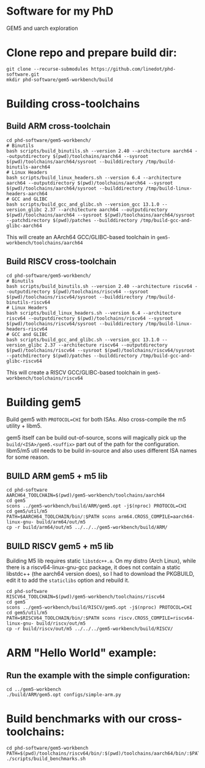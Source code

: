 # Software for my PhD #

GEM5 and uarch exploration

# Clone repo and prepare build dir:
 
```
git clone --recurse-submodules https://github.com/linedot/phd-software.git
mkdir phd-software/gem5-workbench/build
```

# Building cross-toolchains


## Build ARM cross-toolchain
```
cd phd-software/gem5-workbench/
# Binutils
bash scripts/build_binutils.sh --version 2.40 --architecture aarch64 --outputdirectory $(pwd)/toolchains/aarch64 --sysroot $(pwd)/toolchains/aarch64/sysroot --builddirectory /tmp/build-binutils-aarch64
# Linux Headers
bash scripts/build_linux_headers.sh --version 6.4 --architecture aarch64 --outputdirectory $(pwd)/toolchains/aarch64 --sysroot $(pwd)/toolchains/aarch64/sysroot --builddirectory /tmp/build-linux-headers-aarch64
# GCC and GLIBC
bash scripts/build_gcc_and_glibc.sh --version_gcc 13.1.0 --version_glibc 2.37 --architecture aarch64 --outputdirectory $(pwd)/toolchains/aarch64 --sysroot $(pwd)/toolchains/aarch64/sysroot --patchdirectory $(pwd)/patches --builddirectory /tmp/build-gcc-and-glibc-aarch64
```

This will create an AArch64 GCC/GLIBC-based toolchain in `gem5-workbench/toolchains/aarch64`

## Build RISCV cross-toolchain
```
cd phd-software/gem5-workbench/
# Binutils
bash scripts/build_binutils.sh --version 2.40 --architecture riscv64 --outputdirectory $(pwd)/toolchains/riscv64 --sysroot $(pwd)/toolchains/riscv64/sysroot --builddirectory /tmp/build-binutils-riscv64
# Linux Headers
bash scripts/build_linux_headers.sh --version 6.4 --architecture riscv64 --outputdirectory $(pwd)/toolchains/riscv64 --sysroot $(pwd)/toolchains/riscv64/sysroot --builddirectory /tmp/build-linux-headers-riscv64
# GCC and GLIBC
bash scripts/build_gcc_and_glibc.sh --version_gcc 13.1.0 --version_glibc 2.37 --architecture riscv64 --outputdirectory $(pwd)/toolchains/riscv64 --sysroot $(pwd)/toolchains/riscv64/sysroot --patchdirectory $(pwd)/patches --builddirectory /tmp/build-gcc-and-glibc-riscv64
```

This will create a RISCV GCC/GLIBC-based toolchain in `gem5-workbench/toolchains/riscv64`


# Building gem5

Build gem5 with `PROTOCOL=CHI` for both ISAs. Also cross-compile the m5 utility + libm5. 

gem5 itself can be build out-of-source, scons will magically pick up the `build/<ISA>/gem5.<suffix>` part out of the path for the configuration.
libm5/m5 util needs to be build in-source and also uses different ISA names for some reason.

## BUILD ARM gem5 + m5 lib

```
cd phd-software
AARCH64_TOOLCHAIN=$(pwd)/gem5-workbench/toolchains/aarch64
cd gem5
scons ../gem5-workbench/build/ARM/gem5.opt -j$(nproc) PROTOCOL=CHI
cd gem5/util/m5
PATH=$AARCH64_TOOLCHAIN/bin/:$PATH scons arm64.CROSS_COMPILE=aarch64-linux-gnu- build/arm64/out/m5
cp -r build/arm64/out/m5 ../../../gem5-workbench/build/ARM/
```

## BUILD RISCV gem5 + m5 lib


Building M5 lib requires static `libstdc++.a`. On my distro (Arch Linux), while there is a riscv64-linux-gnu-gcc package, it does not contain a static libstdc++ (the aarch64 version does), so I had to download the PKGBUILD, edit it to add the `staticlibs` option and rebuild it.

```
cd phd-software
RISCV64_TOOLCHAIN=$(pwd)/gem5-workbench/toolchains/riscv64
cd gem5
scons ../gem5-workbench/build/RISCV/gem5.opt -j$(nproc) PROTOCOL=CHI
cd gem5/util/m5
PATH=$RISCV64_TOOLCHAIN/bin/:$PATH scons riscv.CROSS_COMPILE=riscv64-linux-gnu- build/riscv/out/m5
cp -r build/riscv/out/m5 ../../../gem5-workbench/build/RISCV/
```

# ARM "Hello World" example: #

## Run the example with the simple configuration: ##

```
cd ../gem5-workbench
./build/ARM/gem5.opt configs/simple-arm.py
```

# Build benchmarks with our cross-toolchains:

```
cd phd-software/gem5-workbench
PATH=$(pwd)/toolchains/riscv64/bin/:$(pwd)/toolchains/aarch64/bin/:$PATH ./scripts/build_benchmarks.sh
```
